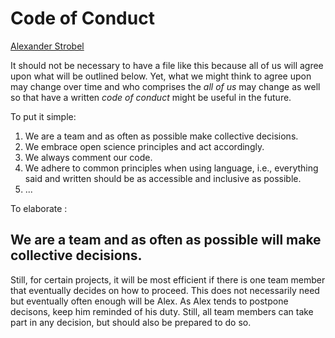 # Code of Conduct <!-- Don't know whether we need this ... -->

[Alexander Strobel](mailto:alexander.strobel@tu-dresden.de)

It should not be necessary to have a file like this because all of us will agree upon what will be outlined below. 
Yet, what we might think to agree upon may change over time and who comprises the *all of us* may change as well so that have a written *code of conduct* might be useful in the future.

To put it simple:

1. We are a team and as often as possible make collective decisions.
2. We embrace open science principles and act accordingly.
3. We always comment our code.
4. We adhere to common principles when using language, i.e., everything said and written should be as accessible and inclusive as possible. 
8. ...

To elaborate :

## We are a team and as often as possible will make collective decisions.

Still, for certain projects, it will be most efficient if there is one team member that eventually decides on how to proceed. This does not necessarily need but eventually often enough will be Alex. As Alex tends to postpone decisons, keep him reminded of his duty. Still, all team members can take part in any decision, but should also be prepared to do so.

